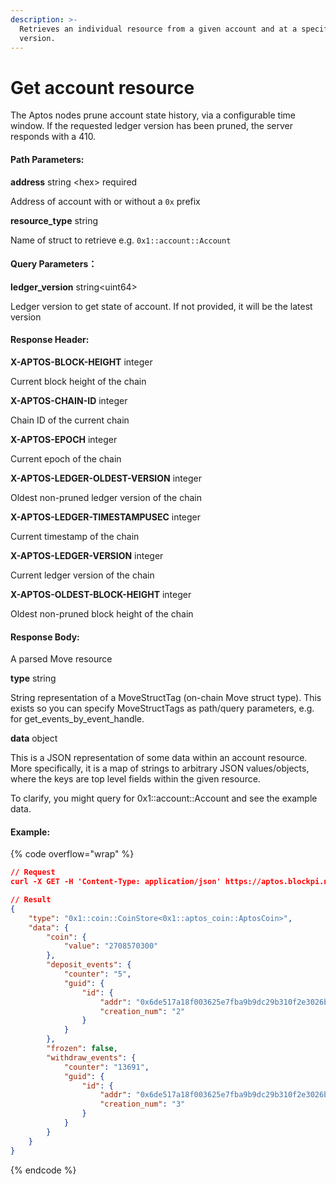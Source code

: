 ```yaml
---
description: >-
  Retrieves an individual resource from a given account and at a specific ledger
  version.
---
```


# Get account resource

The Aptos nodes prune account state history, via a configurable time window. If the requested ledger version has been pruned, the server responds with a 410.

#### **Path Parameters:**

**address**  string \<hex> required

Address of account with or without a `0x` prefix

**resource\_type** string

Name of struct to retrieve e.g. `0x1::account::Account`

#### Query Parameters：

**ledger\_version** string\<uint64>

Ledger version to get state of account. If not provided, it will be the latest version

#### **Response Header:**

**X-APTOS-BLOCK-HEIGHT** integer&#x20;

Current block height of the chain

**X-APTOS-CHAIN-ID** integer&#x20;

Chain ID of the current chain

**X-APTOS-EPOCH** integer&#x20;

Current epoch of the chain

**X-APTOS-LEDGER-OLDEST-VERSION** integer&#x20;

Oldest non-pruned ledger version of the chain

**X-APTOS-LEDGER-TIMESTAMPUSEC** integer&#x20;

Current timestamp of the chain

**X-APTOS-LEDGER-VERSION** integer&#x20;

Current ledger version of the chain

**X-APTOS-OLDEST-BLOCK-HEIGHT** integer&#x20;

Oldest non-pruned block height of the chain

#### **Response Body:**

A parsed Move resource

**type** string

String representation of a MoveStructTag (on-chain Move struct type). This exists so you can specify MoveStructTags as path/query parameters, e.g. for get\_events\_by\_event\_handle.

**data** object

This is a JSON representation of some data within an account resource. More specifically, it is a map of strings to arbitrary JSON values/objects, where the keys are top level fields within the given resource.

To clarify, you might query for 0x1::account::Account and see the example data.

#### Example:

{% code overflow="wrap" %}
```json
// Request
curl -X GET -H 'Content-Type: application/json' https://aptos.blockpi.network/aptos/v1/your_api_key/v1/accounts/0x6de517a18f003625e7fba9b9dc29b310f2e3026bbeb1997b3ada9de1e3cec8d6/resource/0x1::coin::CoinStore<0x1::aptos_coin::AptosCoin>

// Result
{
    "type": "0x1::coin::CoinStore<0x1::aptos_coin::AptosCoin>",
    "data": {
        "coin": {
            "value": "2708570300"
        },
        "deposit_events": {
            "counter": "5",
            "guid": {
                "id": {
                    "addr": "0x6de517a18f003625e7fba9b9dc29b310f2e3026bbeb1997b3ada9de1e3cec8d6",
                    "creation_num": "2"
                }
            }
        },
        "frozen": false,
        "withdraw_events": {
            "counter": "13691",
            "guid": {
                "id": {
                    "addr": "0x6de517a18f003625e7fba9b9dc29b310f2e3026bbeb1997b3ada9de1e3cec8d6",
                    "creation_num": "3"
                }
            }
        }
    }
}
```
{% endcode %}
